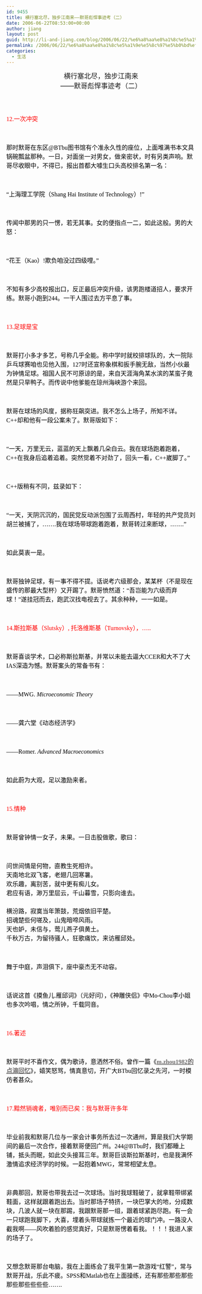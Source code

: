```yaml
---
id: 9455
title: 横行塞北尽，独步江南来——默哥彪悍事迹考（二）
date: 2006-06-22T08:53:00+00:00
author: jiang
layout: post
guid: http://li-and-jiang.com/blog/2006/06/22/%e6%a8%aa%e8%a1%8c%e5%a1%9e%e5%8c%97%e5%b0%bd%ef%bc%8c%e7%8b%ac%e6%ad%a5%e6%b1%9f%e5%8d%97%e6%9d%a5%e2%80%94%e2%80%94%e9%bb%98%e5%93%a5%e5%bd%aa%e6%82%8d%e4%ba%8b%e8%bf%b9%e8%80%83%ef%bc%88%e4%ba%8c/
permalink: /2006/06/22/%e6%a8%aa%e8%a1%8c%e5%a1%9e%e5%8c%97%e5%b0%bd%ef%bc%8c%e7%8b%ac%e6%ad%a5%e6%b1%9f%e5%8d%97%e6%9d%a5%e2%80%94%e2%80%94%e9%bb%98%e5%93%a5%e5%bd%aa%e6%82%8d%e4%ba%8b%e8%bf%b9%e8%80%83%ef%bc%88%e4%ba%8c/
categories:
  - 生活
---
```

<div align="center">
  <font size="4">横行塞北尽，独步江南来</font>
</div>

<div align="center">
  <font size="4">——默哥彪悍事迹考（二）</font>
</div>

<div align="left">
  <font size="4"></font> 
</div>

<div align="left">
  <font size="4"></font> 
</div>

<div align="left">
  <font size="4"></font> 
</div>

<div align="left">
  <p>
    <span lang="EN-US" style="font-size:12pt;color:red;line-height:150%"><font face="Times New Roman">12.</font></span><span style="font-size:12pt;color:red;line-height:150%;font-family:宋体">一次冲突</span><span lang="EN-US" style="font-size:12pt;color:red;line-height:150%"></span>
  </p>
  
  <p>
    <span lang="EN-US" style="font-size:12pt;line-height:150%"><font face="Times New Roman" color="#000000"> </font></span>
  </p>
  
  <p>
    <font color="#000000"><span style="font-size:12pt;line-height:150%;font-family:宋体">那时默哥在东区</span><span lang="EN-US" style="font-size:12pt;line-height:150%"><font face="Times New Roman">@BTbu</font></span><span style="font-size:12pt;line-height:150%;font-family:宋体">图书馆有个准永久性的座位，上面堆满书本文具锅碗瓢盆那种。一日，对面坐一对男女，做亲密状，时有另类声响。默哥尽收眼中，不得已，报出首都大噱生口头高校排名第一名：</span><span lang="EN-US" style="font-size:12pt;line-height:150%"></span></font>
  </p>
  
  <p>
    <span lang="EN-US" style="font-size:12pt;line-height:150%"><font face="Times New Roman" color="#000000"> </font></span>
  </p>
  
  <p>
    <font color="#000000"><span style="font-size:12pt;line-height:150%;font-family:宋体">“上海理工学院（</span><span lang="EN-US" style="font-size:12pt;line-height:150%"><font face="Times New Roman">Shang Hai Institute of Technology</font></span><span style="font-size:12pt;line-height:150%;font-family:宋体">）</span><span lang="EN-US" style="font-size:12pt;line-height:150%"><font face="Times New Roman">!</font></span><span style="font-size:12pt;line-height:150%;font-family:宋体">”</span><span lang="EN-US" style="font-size:12pt;line-height:150%"></span></font>
  </p>
  
  <p>
    <span lang="EN-US" style="font-size:12pt;line-height:150%"><font face="Times New Roman" color="#000000"> </font></span>
  </p>
  
  <p>
    <font color="#000000"><span style="font-size:12pt;line-height:150%;font-family:宋体">传闻中那男的只一愣，若无其事。女的便指点一二，如此这般。男的大怒：</span><span lang="EN-US" style="font-size:12pt;line-height:150%"></span></font>
  </p>
  
  <p>
    <span lang="EN-US" style="font-size:12pt;line-height:150%"><font face="Times New Roman" color="#000000"> </font></span>
  </p>
  
  <p>
    <font color="#000000"><span style="font-size:12pt;line-height:150%;font-family:宋体">“花王（</span><span lang="EN-US" style="font-size:12pt;line-height:150%"><font face="Times New Roman">Kao</font></span><span style="font-size:12pt;line-height:150%;font-family:宋体">）</span><span lang="EN-US" style="font-size:12pt;line-height:150%"><font face="Times New Roman">!</font></span><span style="font-size:12pt;line-height:150%;font-family:宋体">欺负咱没过四级哩。”</span><span lang="EN-US" style="font-size:12pt;line-height:150%"></span></font>
  </p>
  
  <p>
    <span lang="EN-US" style="font-size:12pt;line-height:150%"><font face="Times New Roman" color="#000000"> </font></span>
  </p>
  
  <p>
    <font color="#000000"><span style="font-size:12pt;line-height:150%;font-family:宋体">不知有多少高校报出口，反正最后冲突升级，该男跑楼道招人，要求开练。默哥小跑到</span><span lang="EN-US" style="font-size:12pt;line-height:150%"><font face="Times New Roman">244</font></span><span style="font-size:12pt;line-height:150%;font-family:宋体">。一干人围过去方平息了事。</span><span lang="EN-US" style="font-size:12pt;line-height:150%"></span></font>
  </p>
  
  <p>
    <span lang="EN-US" style="font-size:12pt;line-height:150%"><font face="Times New Roman" color="#000000"> </font></span>
  </p>
  
  <p>
    <span lang="EN-US" style="font-size:12pt;color:red;line-height:150%"><font face="Times New Roman">13.</font></span><span style="font-size:12pt;color:red;line-height:150%;font-family:宋体">足球是宝</span><span lang="EN-US" style="font-size:12pt;color:red;line-height:150%"></span>
  </p>
  
  <p>
    <span lang="EN-US" style="font-size:12pt;line-height:150%"><font face="Times New Roman" color="#000000"> </font></span>
  </p>
  
  <p>
    <font color="#000000"><span style="font-size:12pt;line-height:150%;font-family:宋体">默哥打小多才多艺，号称几乎全能。称中学时就校排球队的，大一院际乒乓球赛咱也见他入围，</span><span lang="EN-US" style="font-size:12pt;line-height:150%"><font face="Times New Roman">127</font></span><span style="font-size:12pt;line-height:150%;font-family:宋体">时还宣称象棋和扳手腕无敌，当然小伙最为钟情足球。祖国人民不可原谅的是，来自天涯海角某水滨的某蛮子竟然是只旱鸭子。而传说中他爹能在琼州海峡游个来回。</span><span lang="EN-US" style="font-size:12pt;line-height:150%"></span></font>
  </p>
  
  <p>
    <span lang="EN-US" style="font-size:12pt;line-height:150%"><font face="Times New Roman" color="#000000"> </font></span>
  </p>
  
  <p>
    <font color="#000000"><span style="font-size:12pt;line-height:150%;font-family:宋体">默哥在球场的风度，据称狂飙突进。我不怎么上场子，所知不详。C</span><span lang="EN-US" style="font-size:12pt;line-height:150%"><font face="Times New Roman">++</font></span><span style="font-size:12pt;line-height:150%;font-family:宋体">却和他有一段公案未了。默哥版如下：</span><span lang="EN-US" style="font-size:12pt;line-height:150%"></span></font>
  </p>
  
  <p>
    <span lang="EN-US" style="font-size:12pt;line-height:150%"><font face="Times New Roman" color="#000000"> </font></span>
  </p>
  
  <p>
    <font color="#000000"><span style="font-size:12pt;line-height:150%;font-family:宋体">“一天，万里无云，蓝蓝的天上飘着几朵白云。我在球场跑着跑着，</span><span lang="EN-US" style="font-size:12pt;line-height:150%"><font face="Times New Roman">C++</font></span><span style="font-size:12pt;line-height:150%;font-family:宋体">在我身后追着追着。突然觉着不对劲了，回头一看，C</span><span lang="EN-US" style="font-size:12pt;line-height:150%"><font face="Times New Roman">++</font></span><span style="font-size:12pt;line-height:150%;font-family:宋体">崴脚了。”</span><span lang="EN-US" style="font-size:12pt;line-height:150%"></span></font>
  </p>
  
  <p>
    <span lang="EN-US" style="font-size:12pt;line-height:150%"><font face="Times New Roman" color="#000000"> </font></span>
  </p>
  
  <p>
    <font color="#000000"><span lang="EN-US" style="font-size:12pt;line-height:150%"><font face="Times New Roman">C++</font></span><span style="font-size:12pt;line-height:150%;font-family:宋体">版稍有不同，兹录如下：</span><span lang="EN-US" style="font-size:12pt;line-height:150%"></span></font>
  </p>
  
  <p>
    <span lang="EN-US" style="font-size:12pt;line-height:150%"><font face="Times New Roman" color="#000000"> </font></span>
  </p>
  
  <p>
    <font color="#000000"><span style="font-size:12pt;line-height:150%;font-family:宋体">“一天，天阴沉沉的，国民党反动派包围了云周西村，年轻的共产党员刘胡兰被捕了，</span><span lang="EN-US" style="font-size:12pt;line-height:150%"><font face="Times New Roman">…….</font></span><span style="font-size:12pt;line-height:150%;font-family:宋体">我在球场带球跑着跑着，默哥转过来断球，</span><span lang="EN-US" style="font-size:12pt;line-height:150%"><font face="Times New Roman">…….</font></span><span style="font-size:12pt;line-height:150%;font-family:宋体">”</span><span lang="EN-US" style="font-size:12pt;line-height:150%"></span></font>
  </p>
  
  <p>
    <span lang="EN-US" style="font-size:12pt;line-height:150%"><font face="Times New Roman" color="#000000"> </font></span>
  </p>
  
  <p>
    <font color="#000000"><span style="font-size:12pt;line-height:150%;font-family:宋体">如此莫衷一是。</span><span lang="EN-US" style="font-size:12pt;line-height:150%"></span></font>
  </p>
  
  <p>
    <span lang="EN-US" style="font-size:12pt;line-height:150%"><font face="Times New Roman" color="#000000"> </font></span>
  </p>
  
  <p>
    <font color="#000000"><span style="font-size:12pt;line-height:150%;font-family:宋体">默哥独钟足球，有一事不得不提。话说考六级那会，某某杯（不是现在盛传的那最大型杯）又开踢了。默哥愤然道：“吾岂能为六级而弃球！”遂挂冠而去，跑武汉找电视去了。其余种种，一一如是。</span><span lang="EN-US" style="font-size:12pt;line-height:150%"></span></font>
  </p>
  
  <p>
    <span lang="EN-US" style="font-size:12pt;line-height:150%"><font face="Times New Roman" color="#000000"> </font></span>
  </p>
  
  <p>
    <span lang="EN-US" style="font-size:12pt;color:red;line-height:150%"><font face="Times New Roman">14.</font></span><span style="font-size:12pt;color:red;line-height:150%;font-family:宋体">斯拉斯基（</span><span lang="EN-US" style="font-size:12pt;color:red;line-height:150%"><font face="Times New Roman">Slutsky</font></span><span style="font-size:12pt;color:red;line-height:150%;font-family:宋体">）</span><span lang="EN-US" style="font-size:12pt;color:red;line-height:150%"><font face="Times New Roman">,</font></span><font size="3"><span lang="EN-US" style="color:red;line-height:150%"><font face="Times New Roman"> </font></span><span style="font-size:12pt;color:red;line-height:150%;font-family:宋体">托洛维斯基（</span></font><span lang="EN-US" style="font-size:12pt;color:red;line-height:150%"><font face="Times New Roman">Turnovsky</font></span><span style="font-size:12pt;color:red;line-height:150%;font-family:宋体">），</span><span lang="EN-US" style="font-size:12pt;color:red;line-height:150%"><font face="Times New Roman">…..</font></span>
  </p>
  
  <p>
    <span lang="EN-US" style="font-size:12pt;line-height:150%"><font face="Times New Roman" color="#000000"> </font></span>
  </p>
  
  <p>
    <span style="font-size:12pt;line-height:150%;font-family:宋体"><font color="#000000">默哥喜谈学术，口必称斯拉斯基<font face="宋体"><span style="color:black">，</span>并<span style="color:black">常以未能去逼大</span></font></font></span><span lang="EN-US" style="font-size:12pt;color:black;line-height:150%"><font face="Times New Roman">CCER</font></span><span style="font-size:12pt;color:black;line-height:150%;font-family:宋体">和大不了大</span><span lang="EN-US" style="font-size:12pt;color:black;line-height:150%"><font face="Times New Roman">IAS</font></span><span style="font-size:12pt;color:black;line-height:150%;font-family:宋体">深造为憾。默哥案头的常备书有：</span><span lang="EN-US" style="font-size:12pt;color:black;line-height:150%"></span>
  </p>
  
  <p>
    <span lang="EN-US" style="font-size:12pt;color:black;line-height:150%"><font face="Times New Roman"> </font></span>
  </p>
  
  <p>
    <span style="font-size:12pt;color:black;line-height:150%;font-family:宋体">——</span><font face="Times New Roman"><span lang="EN-US" style="font-size:12pt;color:black;line-height:150%">MWG.</span><font size="3"><span lang="EN-US" style="color:black"> </span><i><span lang="EN-US" style="font-size:12pt;color:black;line-height:150%">Microeconomic Theory</span></i></font><i><span lang="EN-US" style="font-size:12pt;line-height:150%"></span></i></font>
  </p>
  
  <p>
    <span lang="EN-US" style="font-size:12pt;line-height:150%"><font face="Times New Roman" color="#000000"> </font></span>
  </p>
  
  <p>
    <font color="#000000"><span style="font-size:12pt;line-height:150%;font-family:宋体">——龚六堂《动态经济学》</span><span lang="EN-US" style="font-size:12pt;line-height:150%"></span></font>
  </p>
  
  <p>
    <span lang="EN-US" style="font-size:12pt;line-height:150%"><font face="Times New Roman" color="#000000"> </font></span>
  </p>
  
  <p>
    <font color="#000000"><span style="font-size:12pt;line-height:150%;font-family:宋体">——</span><span lang="EN-US" style="font-size:12pt;line-height:150%"><font face="Times New Roman">Romer. <em>Advanced</em> <i>Macroeconomics</i></font></span></font>
  </p>
  
  <p>
    <span lang="EN-US" style="font-size:12pt;line-height:150%"><font face="Times New Roman" color="#000000"> </font></span>
  </p>
  
  <p>
    <font color="#000000"><span style="font-size:12pt;line-height:150%;font-family:宋体">如此蔚为大观，足以激励来者。</span><span lang="EN-US" style="font-size:12pt;line-height:150%"></span></font>
  </p>
  
  <p>
    <span lang="EN-US" style="font-size:12pt;line-height:150%"><font face="Times New Roman" color="#000000"> </font></span>
  </p>
  
  <p>
    <span lang="EN-US" style="font-size:12pt;color:red;line-height:150%"><font face="Times New Roman">15.</font></span><span style="font-size:12pt;color:red;line-height:150%;font-family:宋体">情种</span><span lang="EN-US" style="font-size:12pt;color:red;line-height:150%"></span>
  </p>
  
  <p>
    <span lang="EN-US" style="font-size:12pt;line-height:150%"><font face="Times New Roman" color="#000000"> </font></span>
  </p>
  
  <p>
    <font color="#000000"><span style="font-size:12pt;line-height:150%;font-family:宋体">默哥曾钟情一女子，未果。一日击股做歌，歌曰：</span><span lang="EN-US" style="font-size:12pt;line-height:150%"></span></font>
  </p>
  
  <p>
    <span lang="EN-US" style="font-size:12pt;line-height:150%"><font face="Times New Roman" color="#000000"> </font></span>
  </p>
  
  <p>
    <font color="#000000"><span><span style="font-size:12pt;line-height:150%;font-family:宋体">问世间情是何物，直教生死相许。</span></span><span><span style="font-size:12pt;line-height:150%;font-family:'MS Shell Dlg'"> </span></span></font><span lang="EN-US" style="font-size:12pt;line-height:150%;font-family:'MS Shell Dlg'"><br clear="all" /></span><font color="#000000"><span><span style="font-size:12pt;line-height:150%;font-family:宋体">天南地北双飞客，老翅几回寒暑。</span></span><span><span style="font-size:12pt;line-height:150%;font-family:'MS Shell Dlg'"> </span></span></font><span lang="EN-US" style="font-size:12pt;line-height:150%;font-family:'MS Shell Dlg'"><br clear="all" /></span><font color="#000000"><span><span style="font-size:12pt;line-height:150%;font-family:宋体">欢乐趣，离别苦，就中更有痴儿女。</span></span><span><span style="font-size:12pt;line-height:150%;font-family:'MS Shell Dlg'"> </span></span></font><span lang="EN-US" style="font-size:12pt;line-height:150%;font-family:'MS Shell Dlg'"><br clear="all" /></span><font color="#000000"><span><span style="font-size:12pt;line-height:150%;font-family:宋体">君应有语，渺万里层云，千山暮雪，只影向谁去。</span></span><span><span style="font-size:12pt;line-height:150%;font-family:'MS Shell Dlg'"> </span></span></font><span lang="EN-US" style="font-size:12pt;line-height:150%;font-family:'MS Shell Dlg'"><br clear="all" /><br clear="all" /></span><font color="#000000"><span><span style="font-size:12pt;line-height:150%;font-family:宋体">横汾路，寂寞当年箫鼓，荒烟依旧平楚。</span></span><span><span style="font-size:12pt;line-height:150%;font-family:'MS Shell Dlg'"> </span></span></font><span lang="EN-US" style="font-size:12pt;line-height:150%;font-family:'MS Shell Dlg'"><br clear="all" /></span><font color="#000000"><span><span style="font-size:12pt;line-height:150%;font-family:宋体">招魂楚些何嗟及，山鬼暗啼风雨。</span></span><span><span style="font-size:12pt;line-height:150%;font-family:'MS Shell Dlg'"> </span></span></font><span lang="EN-US" style="font-size:12pt;line-height:150%;font-family:'MS Shell Dlg'"><br clear="all" /></span><font color="#000000"><span><span style="font-size:12pt;line-height:150%;font-family:宋体">天也妒，未信与，莺儿燕子俱黄土。</span></span><span><span style="font-size:12pt;line-height:150%;font-family:'MS Shell Dlg'"> </span></span></font><span lang="EN-US" style="font-size:12pt;line-height:150%;font-family:'MS Shell Dlg'"><br clear="all" /></span><font color="#000000"><span><span style="font-size:12pt;line-height:150%;font-family:宋体">千秋万古，为留待骚人，狂歌痛饮，来访雁邱处。</span></span><span lang="EN-US" style="font-size:12pt;line-height:150%"></span></font>
  </p>
  
  <p>
    <span lang="EN-US" style="font-size:12pt;line-height:150%"><font face="Times New Roman" color="#000000"> </font></span>
  </p>
  
  <p>
    <font color="#000000"><span style="font-size:12pt;line-height:150%;font-family:宋体">舞于中庭，声泪俱下，座中豪杰无不动容。</span><span lang="EN-US" style="font-size:12pt;line-height:150%"></span></font>
  </p>
  
  <p>
    <span lang="EN-US" style="font-size:12pt;line-height:150%"><font face="Times New Roman" color="#000000"> </font></span>
  </p>
  
  <p>
    <font color="#000000"><span style="font-size:12pt;line-height:150%;font-family:宋体">话说这首《</span><span><span style="font-size:12pt;line-height:150%;font-family:宋体">摸鱼儿<font face="宋体"><span lang="EN-US">.</span>雁邱词</font></span></span><span style="font-size:12pt;line-height:150%;font-family:宋体">》（元好问），《神雕侠侣》中</span><span lang="EN-US" style="font-size:12pt;line-height:150%"><font face="Times New Roman">Mo-Chou</font></span><span style="font-size:12pt;line-height:150%;font-family:宋体">李</span><span style="font-size:12pt;line-height:150%;font-family:宋体">小姐也多次吟唱，情之所钟，千载同音。</span><span lang="EN-US" style="font-size:12pt;line-height:150%"></span></font>
  </p>
  
  <p>
    <span lang="EN-US" style="font-size:12pt;line-height:150%"><font face="Times New Roman" color="#000000"> </font></span>
  </p>
  
  <p>
    <span lang="EN-US" style="font-size:12pt;color:red;line-height:150%"><font face="Times New Roman">16.</font></span><span style="font-size:12pt;color:red;line-height:150%;font-family:宋体">著述</span><span lang="EN-US" style="font-size:12pt;color:red;line-height:150%"></span>
  </p>
  
  <p>
    <span lang="EN-US" style="font-size:12pt;line-height:150%"><font face="Times New Roman" color="#000000"> </font></span>
  </p>
  
  <p>
    <span style="font-size:12pt;line-height:150%;font-family:宋体"><font color="#000000">默哥平时不喜作文，偶为歌诗，意洒然不俗<span style="color:black"><font face="宋体">。曾作一篇</font></span></font></span><span style="font-size:12pt;color:black;line-height:150%;font-family:宋体">《</span><strong><a href="http://zhoumo82.spaces.msn.com/blog/cns!74F08969DB918ADD!293.entry"><span><span lang="EN-US" style="font-size:12pt;color:#716f6f;line-height:150%;font-family:宋体">m.zhou1982</span></span><span><span style="font-size:12pt;color:#716f6f;line-height:150%;font-family:宋体">的点滴回忆</span></span></a></strong><span style="font-size:12pt;color:black;line-height:150%;font-family:宋体">》，嬉笑怒骂，情真意切，开广大</span><font color="#000000"><span lang="EN-US" style="font-size:12pt;line-height:150%"><font face="Times New Roman">BTbu</font></span><span style="font-size:12pt;line-height:150%;font-family:宋体">回忆录之先河，一时模仿者甚众。</span><span lang="EN-US" style="font-size:12pt;color:red;line-height:150%;font-family:宋体"></span></font>
  </p>
  
  <p>
    <span lang="EN-US" style="font-size:12pt;line-height:150%"><font face="Times New Roman" color="#000000"> </font></span>
  </p>
  
  <p>
    <span lang="EN-US" style="font-size:12pt;color:red;line-height:150%"><font face="Times New Roman">17.</font></span><span style="font-size:12pt;color:red;line-height:150%;font-family:宋体">黯然销魂者，唯别而已矣：我与默哥许多年</span><span lang="EN-US" style="font-size:12pt;color:red;line-height:150%"></span>
  </p>
  
  <p>
    <span lang="EN-US" style="font-size:12pt;line-height:150%"><font face="Times New Roman" color="#000000"> </font></span>
  </p>
  
  <p>
    <font color="#000000"><span style="font-size:12pt;line-height:150%;font-family:宋体">毕业前我和默哥几位与一家会计事务所去过一次通州，算是我们大学期间的最后一次合作，接着默哥便回广州。</span><span lang="EN-US" style="font-size:12pt;line-height:150%"><font face="Times New Roman">244@BTbu</font></span><span style="font-size:12pt;line-height:150%;font-family:宋体">时，我们都睡上铺，抵头而眠，如此交头接耳三年。默哥巨谈斯拉斯基时，也是我满怀激情追求经济学的时候。一起抱着</span><span lang="EN-US" style="font-size:12pt;color:black;line-height:150%"><font face="Times New Roman">MWG</font></span></font><span style="font-size:12pt;color:black;line-height:150%;font-family:宋体">，常常相望太息。</span><span lang="EN-US" style="font-size:12pt;color:black;line-height:150%"></span>
  </p>
  
  <p>
    <span lang="EN-US" style="font-size:12pt;color:black;line-height:150%"><font face="Times New Roman"> </font></span>
  </p>
  
  <p>
    <font color="#000000"><span style="font-size:12pt;line-height:150%;font-family:宋体">非典那回，默哥也带我去过一次球场。当时我球鞋破了，就拿鞋带绑紧鞋面，这样就跟着跑出去。当时那场子特挤，一块巴掌大的地，分成数块，几波人就一块在那踢，我跟默哥那一组，跟着球紧跑尽跑。有一会一只球跑我脚下，大喜，埋着头带球就拣一个最近的球门冲。一路没人截我啊——风吹着脸的感觉真好，只是默哥愣着看我。！！！我进人家的场子了。</span></font><span lang="EN-US" style="font-size:12pt;line-height:150%"><font face="Times New Roman" color="#000000"> </font></span>
  </p>
  
  <p>
    <span lang="EN-US" style="font-size:12pt;line-height:150%"><font face="Times New Roman" color="#000000"> </font></span>
  </p>
  
  <p>
    <font color="#000000"><span style="font-size:12pt;line-height:150%;font-family:宋体">又想念默哥那台电脑，我在上面练会了我平生第一款游戏“红警”，常与默哥开战，乐此不疲。</span><span lang="EN-US" style="font-size:12pt;line-height:150%"><font face="Times New Roman">SPSS</font></span><span style="font-size:12pt;line-height:150%;font-family:宋体">和</span><span lang="EN-US" style="font-size:12pt;line-height:150%"><font face="Times New Roman">Matlab</font></span><span style="font-size:12pt;line-height:150%;font-family:宋体">也在上面操练，还有那些那些那些那些那些些些些</span><span lang="EN-US" style="font-size:12pt;line-height:150%"><font face="Times New Roman">…….</font></span></font>
  </p>
</div>